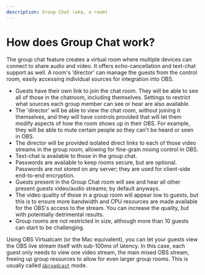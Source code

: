 ```yaml
---
description: Group Chat (aka, a room)
---
```


# How does Group Chat work?

The group chat feature creates a virtual room where multiple devices can connect to share audio and video. It offers echo-cancellation and text-chat support as well. A room's ‘director’ can manage the guests from the control room, easily accessing individual sources for integration into OBS.

* Guests have their own link to join the chat room. They will be able to see all of those in the chatroom, including themselves. Settings to restrict what sources each group member can see or hear are also available.&#x20;
* The 'director' will be able to view the chat room, without joining it themselves, and they will have controls provided that will let them modify aspects of how the room shows up in their OBS. For example, they will be able to mute certain people so they can't be heard or seen in OBS.
* The director will be provided isolated direct links to each of those video streams in the group room, allowing for fine-grain mixing control in OBS.
* Text-chat is available to those in the group chat.
* Passwords are available to keep rooms secure, but are optional. Passwords are not stored on any server; they are used for client-side end-to-end encryption.
* Guests present in the Group Chat room will see and hear all other present guests video/audio streams; by default anyways.
* The video quality of those in a group room will appear low to guests, but this is to ensure more bandwidth and CPU resources are made available for the OBS's access to the stream. You can increase the quality, but with potentially detrimental results.
* Group rooms are not restricted in size, although more than 10 guests can start to be challenging.

Using OBS Virtualcam (or the Mac equivalent), you can let your guests view the OBS live stream itself with sub-100ms of latency. In this case, each guest only needs to view one video stream, the main mixed OBS stream, freeing up group resources to allow for even larger group rooms. This is usually called [`&broadcast`](../advanced-settings/viewer-parameters/broadcast.md) mode.
